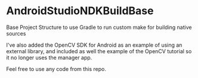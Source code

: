 AndroidStudioNDKBuildBase
=========================

Base Project Structure to use Gradle to run custom make for building native sources


I've also added the OpenCV SDK for Android as an example of using an external library,
and included as well the example of the OpenCV tutorial so it no longer uses the manager app.

Feel free to use any code from this repo.
